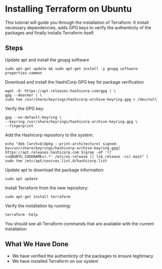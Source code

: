 # Installing Terraform on Ubuntu

This tutorial will guide you through the installation of Terraform. It install necessary dependencies, adds GPG keys to verify the authenticity of the packages and finally installs Terraform itself.

## Steps
Update apt and install the gnupg software
```
sudo apt-get update && sudo apt-get install -y gnupg software-properties-common
```

Download and install the HashiCorp GPG key for package verification
```
wget -O- https://apt.releases.hashicorp.com/gpg | \
gpg --dearmor | \
sudo tee /usr/share/keyrings/hashicorp-archive-keyring.gpg > /dev/null
```
Verify the GPG key:
```
gpg --no-default-keyring \
--keyring /usr/share/keyrings/hashicorp-archive-keyring.gpg \
--fingerprint
```

Add the Hashicorp repository to the system:
```
echo "deb [arch=$(dpkg --print-architecture) signed-by=/usr/share/keyrings/hashicorp-archive-keyring.gpg] https://apt.releases.hashicorp.com $(grep -oP '(?<=UBUNTU_CODENAME=).*' /etc/os-release || lsb_release -cs) main" | sudo tee /etc/apt/sources.list.d/hashicorp.list
```
Update apt to download the package information:
```
sudo apt update
```
Install Terraform from the new repository:
```
sudo apt-get install terraform
```
Verify the installation by running: 
```
terraform -help
```
You should see all Terraform commands that are available with the current installation

## What We Have Done
- We have verified the authenticity of the packages to ensure legitimacy
- We have installed Terraform on our system